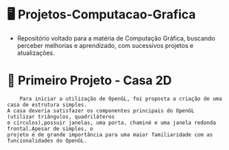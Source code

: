 # 🖥️ Projetos-Computacao-Grafica

-  Repositório voltado para a matéria de Computação Gráfica, buscando perceber melhorias e aprendizado, com sucessivos projetos e atualizações.

# 🏡 Primeiro Projeto - Casa 2D

```
    Para iniciar a utilização de OpenGL, foi proposta a criação de uma casa de estrutura simples.
A casa deveria satisfazer os componentes principais do OpenGL (utilizar triângulos, quadriláteros
e círculos),possuir janelas, uma porta, chaminé e uma janela redonda frontal.Apesar de simples, o
projeto é de grande importância para uma maior familiaridade com as funcionalidades do OpenGL. 

```
